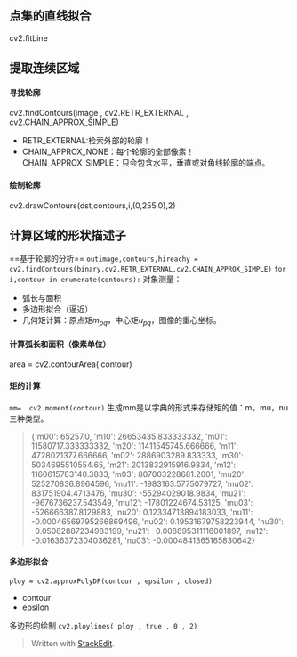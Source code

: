 ## 点集的直线拟合
cv2.fitLine
## 提取连续区域
#### 寻找轮廓
cv2.findContours(image , cv2.RETR_EXTERNAL , cv2.CHAIN_APPROX_SIMPLE)
- RETR_EXTERNAL:检索外部的轮廓！
- CHAIN_APPROX_NONE：每个轮廓的全部像素！CHAIN_APPROX_SIMPLE：只会包含水平，垂直或对角线轮廓的端点。
#### 绘制轮廓
cv2.drawContours(dst,contours,i,(0,255,0),2)
## 计算区域的形状描述子
==基于轮廓的分析==
`outimage,contours,hireachy = cv2.findContours(binary,cv2.RETR_EXTERNAL,cv2.CHAIN_APPROX_SIMPLE)`
`for i,contour in enumerate(contours):`
对象测量：
- 弧长与面积
- 多边形拟合（逼近）
- 几何矩计算：原点矩$m_{pq}$，中心矩$u_{pq}$，图像的重心坐标。

#### 计算弧长和面积（像素单位）
area = cv2.contourArea( contour)
#### 矩的计算
`mm=  cv2.moment(contour)`
生成mm是以字典的形式来存储矩的值：m，mu，nu三种类型。
>{'m00': 65257.0, 'm10': 26653435.833333332, 'm01': 11580717.333333332, 'm20': 11411545745.666666, 'm11': 4728021377.666666, 'm02': 2886903289.833333, 'm30': 5034695510554.65, 'm21': 2013832915916.9834, 'm12': 1160615783140.3833, 'm03': 807003228681.2001, 'mu20': 525270836.8964596, 'mu11': -1983163.5775079727, 'mu02': 831751904.4713476, 'mu30': -55294029018.9834, 'mu21': -9676736237.543549, 'mu12': -17801224674.53125, 'mu03': -526666387.8129883, 'nu20': 0.12334713894183033, 'nu11': -0.00046569795266869496, 'nu02': 0.19531679758223944, 'nu30': -0.05082887234983199, 'nu21': -0.008895311116001897, 'nu12': -0.01636372304036281, 'nu03': -0.0004841365165830642}
#### 多边形拟合
`ploy = cv2.approxPolyDP(contour , epsilon , closed)`
- contour
- epsilon

多边形的绘制
`cv2.ploylines( ploy , true , 0 , 2)`
> Written with [StackEdit](https://stackedit.io/).
<!--stackedit_data:
eyJoaXN0b3J5IjpbLTExNDQwMDQ0ODQsLTEzNTY5MDY2Nyw2Nz
YzMzcwMDAsMTcxMjAxOTE1NywxMTMwMjAwNTM5XX0=
-->